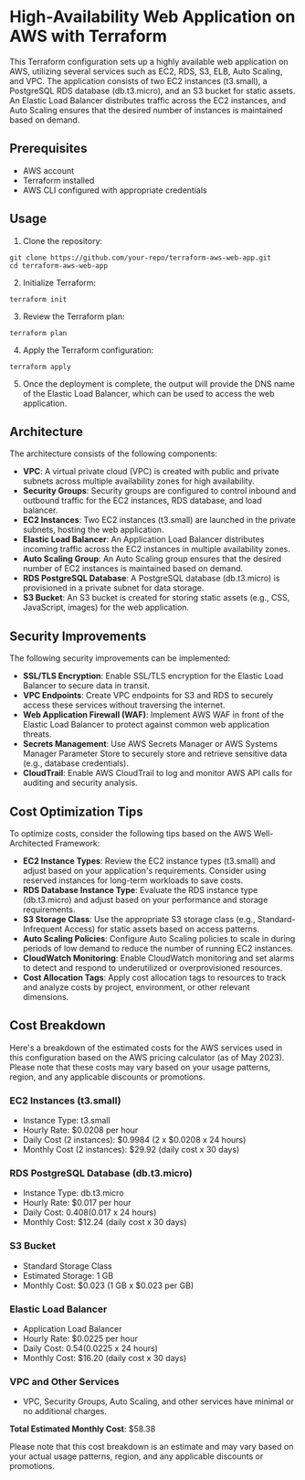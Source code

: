# High-Availability Web Application on AWS with Terraform

This Terraform configuration sets up a highly available web application on AWS, utilizing several services such as EC2, RDS, S3, ELB, Auto Scaling, and VPC. The application consists of two EC2 instances (t3.small), a PostgreSQL RDS database (db.t3.micro), and an S3 bucket for static assets. An Elastic Load Balancer distributes traffic across the EC2 instances, and Auto Scaling ensures that the desired number of instances is maintained based on demand.

## Prerequisites

- AWS account
- Terraform installed
- AWS CLI configured with appropriate credentials

## Usage

1. Clone the repository:

```
git clone https://github.com/your-repo/terraform-aws-web-app.git
cd terraform-aws-web-app
```

2. Initialize Terraform:

```
terraform init
```

3. Review the Terraform plan:

```
terraform plan
```

4. Apply the Terraform configuration:

```
terraform apply
```

5. Once the deployment is complete, the output will provide the DNS name of the Elastic Load Balancer, which can be used to access the web application.

## Architecture

The architecture consists of the following components:

- **VPC**: A virtual private cloud (VPC) is created with public and private subnets across multiple availability zones for high availability.
- **Security Groups**: Security groups are configured to control inbound and outbound traffic for the EC2 instances, RDS database, and load balancer.
- **EC2 Instances**: Two EC2 instances (t3.small) are launched in the private subnets, hosting the web application.
- **Elastic Load Balancer**: An Application Load Balancer distributes incoming traffic across the EC2 instances in multiple availability zones.
- **Auto Scaling Group**: An Auto Scaling group ensures that the desired number of EC2 instances is maintained based on demand.
- **RDS PostgreSQL Database**: A PostgreSQL database (db.t3.micro) is provisioned in a private subnet for data storage.
- **S3 Bucket**: An S3 bucket is created for storing static assets (e.g., CSS, JavaScript, images) for the web application.

## Security Improvements

The following security improvements can be implemented:

- **SSL/TLS Encryption**: Enable SSL/TLS encryption for the Elastic Load Balancer to secure data in transit.
- **VPC Endpoints**: Create VPC endpoints for S3 and RDS to securely access these services without traversing the internet.
- **Web Application Firewall (WAF)**: Implement AWS WAF in front of the Elastic Load Balancer to protect against common web application threats.
- **Secrets Management**: Use AWS Secrets Manager or AWS Systems Manager Parameter Store to securely store and retrieve sensitive data (e.g., database credentials).
- **CloudTrail**: Enable AWS CloudTrail to log and monitor AWS API calls for auditing and security analysis.

## Cost Optimization Tips

To optimize costs, consider the following tips based on the AWS Well-Architected Framework:

- **EC2 Instance Types**: Review the EC2 instance types (t3.small) and adjust based on your application's requirements. Consider using reserved instances for long-term workloads to save costs.
- **RDS Database Instance Type**: Evaluate the RDS instance type (db.t3.micro) and adjust based on your performance and storage requirements.
- **S3 Storage Class**: Use the appropriate S3 storage class (e.g., Standard-Infrequent Access) for static assets based on access patterns.
- **Auto Scaling Policies**: Configure Auto Scaling policies to scale in during periods of low demand to reduce the number of running EC2 instances.
- **CloudWatch Monitoring**: Enable CloudWatch monitoring and set alarms to detect and respond to underutilized or overprovisioned resources.
- **Cost Allocation Tags**: Apply cost allocation tags to resources to track and analyze costs by project, environment, or other relevant dimensions.

## Cost Breakdown

Here's a breakdown of the estimated costs for the AWS services used in this configuration based on the AWS pricing calculator (as of May 2023). Please note that these costs may vary based on your usage patterns, region, and any applicable discounts or promotions.

### EC2 Instances (t3.small)

- Instance Type: t3.small
- Hourly Rate: $0.0208 per hour
- Daily Cost (2 instances): $0.9984 (2 x $0.0208 x 24 hours)
- Monthly Cost (2 instances): $29.92 (daily cost x 30 days)

### RDS PostgreSQL Database (db.t3.micro)

- Instance Type: db.t3.micro
- Hourly Rate: $0.017 per hour
- Daily Cost: $0.408 ($0.017 x 24 hours)
- Monthly Cost: $12.24 (daily cost x 30 days)

### S3 Bucket

- Standard Storage Class
- Estimated Storage: 1 GB
- Monthly Cost: $0.023 (1 GB x $0.023 per GB)

### Elastic Load Balancer

- Application Load Balancer
- Hourly Rate: $0.0225 per hour
- Daily Cost: $0.54 ($0.0225 x 24 hours)
- Monthly Cost: $16.20 (daily cost x 30 days)

### VPC and Other Services

- VPC, Security Groups, Auto Scaling, and other services have minimal or no additional charges.

**Total Estimated Monthly Cost**: $58.38

Please note that this cost breakdown is an estimate and may vary based on your actual usage patterns, region, and any applicable discounts or promotions.